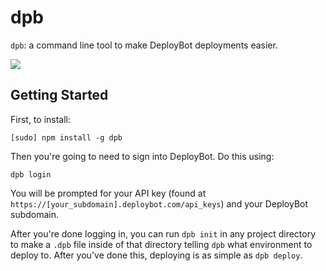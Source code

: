 # dpb

`dpb`: a command line tool to make DeployBot deployments easier.

![](https://i.imgur.com/bsIdBp9.gif)

## Getting Started

First, to install:

`[sudo] npm install -g dpb`

Then you're going to need to sign into DeployBot. Do this using:

`dpb login`

You will be prompted for your API key (found at `https://[your_subdomain].deploybot.com/api_keys`)
and your DeployBot subdomain.

After you're done logging in, you can run `dpb init` in any project
directory to make a `.dpb` file inside of that directory telling
`dpb` what environment to deploy to. After you've done this, deploying
is as simple as `dpb deploy`.